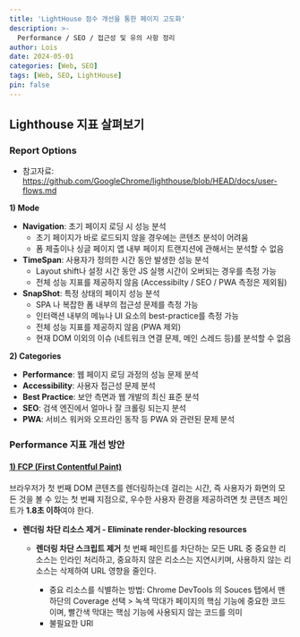 ```yaml
---
title: 'LightHouse 점수 개선을 통한 페이지 고도화'
description: >-
  Performance / SEO / 접근성 및 유의 사항 정리
author: Lois
date: 2024-05-01
categories: [Web, SEO]
tags: [Web, SEO, LightHouse]
pin: false
---
```

## Lighthouse 지표 살펴보기
### Report Options
- 참고자료: https://github.com/GoogleChrome/lighthouse/blob/HEAD/docs/user-flows.md

**1) Mode**

- **Navigation**: 초기 페이지 로딩 시 성능 분석
    - 초기 페이지가 바로 로드되지 않을 경우에는 콘텐츠 분석이 어려움
    - 폼 제출이나 싱글 페이지 앱 내부 페이지 트랜지션에 관해서는 분석할 수 없음
- **TimeSpan**: 사용자가 정의한 시간 동안 발생한 성능 분석
    - Layout shift나 설정 시간 동안 JS 실행 시간이 오버되는 경우를 측정 가능
    - 전체 성능 지표를 제공하지 않음 (Accessibilty / SEO / PWA 측정은 제외됨)
- **SnapShot**: 특정 상태의 페이지 성능 분석
    - SPA 나 복잡한 폼 내부의 접근성 문제를 측정 가능
    - 인터랙션 내부의 메뉴나 UI 요소의 best-practice를 측정 가능
    - 전체 성능 지표를 제공하지 않음 (PWA 제외)
    - 현재 DOM 이외의 이슈 (네트워크 연결 문제, 메인 스레드 등)를 분석할 수 없음

**2) Categories**

- **Performance**: 웹 페이지 로딩 과정의 성능 문제 분석
- **Accessibility**: 사용자 접근성 문제 분석
- **Best Practice**: 보안 측면과 웹 개발의 최신 표준 분석
- **SEO**: 검색 엔진에서 얼마나 잘 크롤링 되는지 분석
- **PWA**: 서비스 워커와 오프라인 동작 등 PWA 와 관련된 문제 분석

### Performance 지표 개선 방안

#### [**1) FCP (First Contentful Paint)**](https://developer.chrome.com/docs/lighthouse/performance/speed-index?hl=ko)

브라우저가 첫 번째 DOM 콘텐츠를 렌더링하는데 걸리는 시간, 즉 사용자가 화면의 모든 것을 볼 수 있는 첫 번째 지점으로, 우수한 사용자 환경을 제공하려면 첫 콘텐츠 페인트가 **1.8초 이하**여야 한다. 

- **렌더링 차단 리소스 제거 - Eliminate render-blocking resources**
    - **렌더링 차단 스크립트 제거**
    첫 번째 페인트를 차단하는 모든 URL 중 중요한 리소스는 인라인 처리하고, 중요하지 않은 리소스는 지연시키며, 사용하지 않는 리소스는 삭제하여 URL 영향을 줄인다.
        - 중요 리소스를 식별하는 방법: Chrome DevTools 의 Souces 탭에서 맨 하단의 Coverage 선택 > 녹색 막대가 페이지의 핵심 기능에 중요한 코드이며, 빨간색 막대는 핵심 기능에 사용되지 않는 코드를 의미
        - 불필요한 URl <script> 에 async 혹은 defer 속성을 사용하여 blocking 을 제거한다.
    - **렌더링 차단 스타일 시트 제거**
        
        기본적으로 CSS는 렌더링 차단 리소스로 취급된다. 즉, CSSOM 이 생성되기 전까지는 브라우저가 이전에 처리된 콘텐츠를 렌더링하지 않는다. 따라서, CSS 는 최대한 간단하게 유지하고 가능한 빨리 제공하여 렌더링 차단을 해제해야 한다. [출처: [렌더링 차단 CSS](https://web.dev/articles/critical-rendering-path/render-blocking-css?hl=ko)]
        
        - 스타일을 미디어 쿼리 별로 정리된 여러 파일로 분할하여 렌더링 필요 상황을 명시한다. 미디어 쿼리를 사용하면 특정 사용 사례(예: 디스플레이 또는 인쇄)와 동적 조건(예: 화면 방향 변경, 이벤트 크기 조절 등) 를 설정할 수 있다.
        - `<link href=’other.css’ rel=’stylesheet’ media=’print’ />`
        
- **사용하지 않는 CSS 는 연기시킨다. - Remove unused CSS**
    - 중요하지 않은 스타일시트의 경우 preload 링크를 이용하여 비동기식으로 로드
    
- **과도한 DOM 크기 피하기 - Avoid an excessive Dom size**
    
    DOM 트리가 크면 첫 페이지 로드 시 보이지 않는 노드가 많이 포함되기 때문에 로드 시간이 느려져 사용자 데이터 비용이 증가한다. 또한, 사용자가 페이지와 상호작용 할 때 지속적으로 노드 위치와 스타일을 재계산해야 한다, 
    
    - 페이지에서 많은 요소를 렌더링하는 경우, react-window 라이브러리를 사용하여 생성된 DOM 노드 수를 최소화함
    - shouldComponentUpdate, PureComponent, React.memo 를 이용하여 불필요한 재렌더링을 최소화함
    - Effect 훅을 사용하여 런타임 성능 개선을 하는 경우, deps 를 명확히 명시함
    
- **주요 요청 미리 로드 - Preload key requests**
    
    프리 로드 속성을 지정하여, 중요 리소스는 미리 다운로드할 수 있도록 지시한다. 
    
    - `<link rel=’preload’ href=’ui.js’ as=’script’ />`

- **필수 원본에 사전 연결 - Preconnect to required origins**
    
    페이지에서 다른 출처에 연결 설정하려 할 때, 프로세스를 가능한 빨리 시작할 수 있도록 브라우저에 알릴 수 있도록 함
    
    - `<link rel=’preconnect’ />`
    - 포괄적인 기능인 `rel=’preload’`를 사용하는 것이 좋지만, 가져오는 데이터가 어디서 왔는지 알지만 무엇을 가져오는 알 수 없는 경우(ex: 스트리밍 데이터) 의 경우에는 preconnect 를 유지하는 것이 좋다.
- **웹 폰트가 로드되는 동안 텍스트가 계속 표시되도록 설정 - Ensure text remains visible during webfont load**
    
    일부 브라우저에서는 글꼴이 로드될 때까지 텍스트를 숨겨 보이지 않도록 하여 텍스트 플래시 (FOIT) 가 발생할 수 있음. 
    
    - 일시적으로 시스템 글꼴을 표시하여, 글꼴 로드되는 동안 텍스트가 표시되지 않도록 한다.
        - `@font-face` 스타일에 `font-display:swap` 을 표시하면 대부분의 최신 브라우저에서 FOIT 를 방지할 수 있다.
    - 웹 글꼴을 미리 로드한다.
        - `<link rel=’preload’ as=’font’ />`

#### [**2) Speed Index (SI)**](https://developer.chrome.com/docs/lighthouse/performance/speed-index?hl=ko)

웹 페이지 로드 중에 콘텐츠가 시각적으로 표시되는 시간

- **기본 스레드 작업 최소화 - Minimize main-thread work**
    페이지 로드하는 동안 CPU 시간이 소요된 위치를 분석하여 표시함    

    <img src="/assets/img/articles/2023-05-01-seo-lighthouse/speed-index.png" style="width: 250px">
    
    - Script Evaluation
        - [스크롤 핸들러 디바운스](https://web.dev/articles/debounce-your-input-handlers?hl=ko): `requestaAnimationFrame` 콜백으로 디바운스
    - Style & Layout
        - INP (다음 페인트에 대한 상호 작용) 은 사용자가 페이지와 상호작용한 시점부터 다음 프레임을 그려 시각적 UI 를 표시할 때까지의 시간이다. 여기서 중요한 요소는 **‘다음 프레임을 그리는데 걸리는 시간’** 으로, 스타일에 필요한 계산 비용을 줄여 총 렌더링 지연 시간을 줄일 수 있도록 설정한다.
        - 스타일 계산 비용 줄이기: 선택자의 복잡성과 지정 요소 수를 줄인다, BEM 을 이용하여 선택자 매칭 성능 이점을 획득한다.
        - 스타일 재계산 비용 측정 방법: DevTools → Performance → Recalculate Style
    - Script Parsing & Compliation
        - [코드 분할로 자바스크립트 페이로드 줄이기](https://web.dev/articles/reduce-javascript-payloads-with-code-splitting?hl=ko) : webpack, Parcel, Rollup 같은 모듈 번들러를 이용하여 동적 가져오기 (지연 로딩) 를 이용하면 번들 분할이 가능하다.

#### [**3) LCP (Largest Contentful Paint)**](https://developer.chrome.com/docs/lighthouse/performance/lighthouse-largest-contentful-paint?hl=ko)

가장 큰 콘텐츠 요소 (이미지 or 텍스트) 가 렌더링 될 때까지 걸리는 시간이다. 

- 느린 서버 응답 시간 개선 - 서버의 응답 시간은 TTFB (Time to First Byte) 로 측정한다. 사용자와 가까운 CDN 을 이용하여 물리적인 네트 워크 요청 시간을 줄여볼 수 있다.
- `rel='preconnect'` 를 통해 서드 파티 자원의 연결을 일찍 받아올 수 있도록 설정한다. `preconnect` 를 지원하지 않는 브라우저에 대한 폴백으로 `dns-prefetch` 를 추가로 설정해볼 수 있다.
- 번들러를 사용하는 경우 CSS 최소화(공백 혹은 주석 제거 등) 를 위한 적절한 플러그인을 추가한다.
    - webpack의 경우: [optimize-css-assets-webpack-plugin](https://github.com/NMFR/optimize-css-assets-webpack-plugin)
    - Gulp의 경우: [gulp-clean-css](https://www.npmjs.com/package/gulp-clean-css)
    - Rollup의 경우: [rollup-plugin-css-porter](https://www.npmjs.com/package/rollup-plugin-css-porter)
- 이미지 최적화
    - [올바른 크기의 이미지 제공](https://web.dev/articles/serve-images-with-correct-dimensions?hl=ko)
        - 크기를 지정하여 레이아웃 변경을 방지 - img 태그에 width 와 height 설정 / `object-fit` 과 `aspect-ratio` 의 조합 사용
        - 절대 크기와 상대 크기가 모두 설정된 이미지의 경우 [`srcset`](https://developer.mozilla.org/docs/Web/HTML/Element/source#attr-srcset) 및 [`sizes`](https://developer.mozilla.org/docs/Web/HTML/Element/source#attr-sizes) 속성을 사용하여 다양한 이미지를 다양한 디스플레이 밀도 제공
    - [WebP 와 같은 새로운 포멧으로 이미지를 변환한다.](https://web.dev/articles/serve-images-webp?hl=ko)

#### [4) **FID (First Input Delay)**](https://web.dev/articles/fid?hl=ko)

사용자가 처음 페이지와 상호 작용한 시점 (링크 클릭, JS 기반 액션 등)부터 브라우저에서 상호작용에 대한 응답까지의 시간을 측정한 것, 좋은 FID 점수는 **최초 입력 지연이 100ms 이하**여야 한다. (*24년 3월 중 FID 가 INP (다음 페인트에 대한 상호작용) 으로 대체됨)

- **FID 지연이 발생하는 원인**
    - 기본적으로 대용량 JS 파일을 파싱하고 실행하는데 시간이 걸림에 따라 브라우저의 스레드에서 다른 작업을 수행할 수 없어 FID 지연이 발생한다.
    - FCP (First contentful Paint) 와 TTI (Time to Interact) 사이에 페이지 상호 작용을 시도할 시, FID 가 발생한다. 페이지가 일부 콘텐츠를 렌더링했지만 아직 안정적으로 상호작용할 수 없기 때문에 긴 입력 지연이 발생할 수 있다.
    - [참고 자료](https://web.dev/articles/fid?hl=ko)

- 사용하지 않는 자바스크립트 용량을 줄이는 방법
    - 번들을 여러 chunk 로 코드 분할
        - 기본적으로 React 같은 클라이언트 측 프레임워크는 지연 로드를 지원
        - webpack, rollup, parcel 등 모듈 번들러를 사용하여 동적 가져오기 지원
    - async 혹은 defer 를 이용하여 중요하지 않은 JS 코드를 연기
        - `<script defer src="…"></script>`

---

## A**ccessibility 점검하기**

### **1) Links do not have a discernible name, Buttons must have discernible text**

기본적으로 스크린 리더는 button과 a 태그 내의 inner text 를 인식할 수 있다. 하지만, 아이콘 svg 같이 버튼에 대한 설명이 포함되지 않을 경우 aria-label, aria-labelledby 를 사용하여 식별 가능한 텍스트를 덧붙여 설명해주어야 한다. 

ex) 

```tsx
//button
<button id="al" aria-label="Name"></button>

//link
<a href="taxhike.html" aria-label="Read more about Seminole tax hike">[Read more...]</a>
```

- 참고) https://dequeuniversity.com/rules/axe/4.7/button-name
- 참고) https://dequeuniversity.com/rules/axe/4.4/link-name

### **2) Accordion 접근성 개선하기**

주로 만들어 사용하는 아코디언 컴포넌트는 키보드 조작같은 스크린리더기 사용자를 위한 설정이 필요하다. w3에서 설명하는 [아코디언 접근성 문서](https://www.w3.org/WAI/ARIA/apg/patterns/accordion/examples/accordion/)를 확인해보자.

```xml
    <div id="accordionGroup" class="accordion"> 
      <h3>
        <button type="button"
                aria-expanded="true"
                class="accordion-trigger"
                aria-controls="sect1"
                id="accordion1id">
          <span class="accordion-title">
            Personal Information
            <span class="accordion-icon"></span>
          </span>
        </button>
      </h3>
      <div id="sect1"
           role="region"
           aria-labelledby="accordion1id"
           class="accordion-panel">
        <div>
          <fieldset>
            <p>
              <label for="cufc1">
                Name
                <span aria-hidden="true">
                  *
                </span>
                :
              </label>
              <input type="text"
                     value=""
                     name="Name"
                     id="cufc1"
                     class="required"
                     aria-required="true">
            </p>
            <p>
              <label for="cufc2">
                Email
                <span aria-hidden="true">
                  *
                </span>
                :
              </label>
              <input type="text"
                     value=""
                     name="Email"
                     id="cufc2"
                     aria-required="true">
            </p>
            <p>
              <label for="cufc3">
                Phone:
              </label>
              <input type="text"
                     value=""
                     name="Phone"
                     id="cufc3">
            </p>
            <p>
              <label for="cufc4">
                Extension:
              </label>
              <input type="text"
                     value=""
                     name="Ext"
                     id="cufc4">
            </p>
            <p>
              <label for="cufc5">
                Country:
              </label>
              <input type="text"
                     value=""
                     name="Country"
                     id="cufc5">
            </p>
            <p>
              <label for="cufc6">
                City/Province:
              </label>
              <input type="text"
                     value=""
                     name="City_Province"
                     id="cufc6">
            </p>
          </fieldset>
        </div>
      </div>
      <h3>
        <button type="button"
                aria-expanded="false"
                class="accordion-trigger"
                aria-controls="sect2"
                id="accordion2id">
          <span class="accordion-title">
            Billing Address
            <span class="accordion-icon"></span>
          </span>
        </button>
      </h3>
      <div id="sect2"
           role="region"
           aria-labelledby="accordion2id"
           class="accordion-panel"
           hidden="">
        <div>
          <fieldset>
            <p>
              <label for="b-add1">
                Address 1:
              </label>
              <input type="text"
                     name="b-add1"
                     id="b-add1">
            </p>
            <p>
              <label for="b-add2">
                Address 2:
              </label>
              <input type="text"
                     name="b-add2"
                     id="b-add2">
            </p>
            <p>
              <label for="b-city">
                City:
              </label>
              <input type="text"
                     name="b-city"
                     id="b-city">
            </p>
            <p>
              <label for="b-state">
                State:
              </label>
              <input type="text"
                     name="b-state"
                     id="b-state">
            </p>
            <p>
              <label for="b-zip">
                Zip Code:
              </label>
              <input type="text"
                     name="b-zip"
                     id="b-zip">
            </p>
          </fieldset>
        </div>
      </div>
      <h3>
        <button type="button"
                aria-expanded="false"
                class="accordion-trigger"
                aria-controls="sect3"
                id="accordion3id">
          <span class="accordion-title">
            Shipping Address
            <span class="accordion-icon"></span>
          </span>
        </button>
      </h3>
      <div id="sect3"
           role="region"
           aria-labelledby="accordion3id"
           class="accordion-panel"
           hidden="">
        <div>
          <fieldset>
            <p>
              <label for="m-add1">
                Address 1:
              </label>
              <input type="text"
                     name="m-add1"
                     id="m-add1">
            </p>
            <p>
              <label for="m-add2">
                Address 2:
              </label>
              <input type="text"
                     name="m-add2"
                     id="m-add2">
            </p>
            <p>
              <label for="m-city">
                City:
              </label>
              <input type="text"
                     name="m-city"
                     id="m-city">
            </p>
            <p>
              <label for="m-state">
                State:
              </label>
              <input type="text"
                     name="m-state"
                     id="m-state">
            </p>
            <p>
              <label for="m-zip">
                Zip Code:
              </label>
              <input type="text"
                     name="m-zip"
                     id="m-zip">
            </p>
          </fieldset>
        </div>
      </div>
    </div>
```

MUI 같은 스타일 라이브러리를 사용할 때에도 대부분 접근성 관련 설정이 빌트인되어있지 않기 때문에, 수동으로 신경을 써주어야 하는 부분이다. 

> For optimal accessibility we recommend setting `id` and `aria-controls` on the `AccordionSummary`. The `Accordion` will derive the necessary `aria-labelledby` and `id` for the content region of the accordion.
(출처: https://mui.com/material-ui/react-accordion/#accessibility)
> 

### 3**) flex 태그의 순서**

속성에  `row-reverse` 또는 `column-reverse` 값을 사용하면 실제 DOM 구조와 화면 표현에 차이가 생기게 된다. 시각적 순서가 UI 적으로 중요해도 스크린리더는 그 순서가 어떻게 되는지 알 수 없기 때문에 유의하여 사용해야 한다. 참고로 order 값으로 순서를 지정하는 방법 또한, DOM 순서와 화면 콘텐츠 순서가 서로 매칭되지 않는다.

### **4) Background and foreground colors do not have a sufficient contrast ratio**

시각 제한을 가진 사용자를 위해 웹 컨텐츠는 충분한 대비 비율을 가져야 한다. 배경 색상과 전경(텍스트 또는 다른 요소) 색 사이의 명도차이가 불분명하다면 Accessibility 경고문이 뜨게 된다. 물론 lighthouse 로 점검이 가능하지만, 선택자를 통한 크롬 익스텐션을 따로 설치하여 확인해보는 것을 추천한다. 

- kwcag a11y inspector : 선택자를 통한 너비, 폰트, 색상 검사
- OpenWAX : 웹 접근성 규칙 종합 검사
- WCAG Color contrast checker : 색상 대비 종합검사

텍스트 콘텐츠 명도 대비는 4.5:1 이상, 확대 가능한 브라우저에서는 최소 3:1이라면 준수하게 여겨진다. 

<img src="/assets/img/articles/2023-05-01-seo-lighthouse/color-seo.png" style="width: 250px">

---

## SEO

### **1) canonical tag의 설정**

캐노니컬 태그는 웹 사이트 내에 중복된 페이지 URL 이 존재할 경우, 어떤 페이지가 대표 페이지인지 알려주는 역할을 한다. 예를 들어, 사이트 내에 아래와 같은 경로가 있다면 크롤링 엔진은 모두 중복된 경로로 취급하여 잘못된 url 을 대표 페이지 경로로 인식할 수 있다. 

- https://www.example.com/articles
- https://www.example.com/articles?id=1
- https://www.example.com/articles?id=2

canonical 은 rel 옵션을 이용하여 아래와 같이 설정할 수 있다.

```rust
<link rel=”canonical” href=”https://example.com/articles”/>
```

만약, 글로벌 사이트를 만들었다면`rel="alternate"` 와 `hreflang` 속성을 이용하여 모든 언어 버전의 페이지 url 을 설정해준다.

```tsx

<link rel="alternate" hreflang="en" href="https://blog.com/en" />
```

- 매칭되는 언어가 없으면 `x-default` 를 추가한다.
- [langCode](https://developers.google.com/search/docs/specialty/international/localized-versions?hl=en#language-codes) 는 이 링크를 참고한다.

데스크탑 용인지 모바일 용인지도 media 속성을 이용하여 설정할 수 있다

```tsx
<link rel="alternate" href="https://blog.com/" media="only screen and (max-width: 640px" />
```

- 출처: https://armadillo-dev.github.io/dev-diary/seo/dev-diary-rel-canonical-and-alternate-seo/

### **2) Open Graph (OG)**

OG 태그는 웹페이지 url 공유시 보여주는 미리보기라 할 수 있다. 페이스북, 트위터, 네이버, 카카오톡 등 다양한 SNS 플랫폼에서 공유 시 아래와 같은 카드 형식으로 보여줄 수 있다. 

<img src="/assets/img/articles/2023-05-01-seo-lighthouse/og-tag.png" style="width: 250px" />

보통 아래와 같은 `property=”og:title”` 로 표현이 되지만, 트위터의 경우에는 `name=’twitter:title'` 로 표현된다

```json
<meta property="og:url" content="www.youtube.com"> 
<meta property="og:title" content="Example">
<meta property="og:description" content="Example"> 
<meta property="og:type" content="website"> 
<meta property="og:image" content="../images/example.png"> 
<meta property="og:site_name" content="Example">
```

### **3) 구글의 구조화된 데이터 마크업**

각 페이지별로 적절하게 구조화된 마크업 데이터를 포함하면, 구글은 페이지에 대해 더 정확히 내용을 파악할 수 있다. 구조화된 마크업은 페이지의 속성에 따라 맞춰서 작성할 수 있으며, JSON-LD 형식을 취한다. 

- [Google 검색의 구조화된 데이터 마크업 소개](https://developers.google.com/search/docs/appearance/structured-data/intro-structured-data?hl=ko)

예를 들어, 회사를 소개하는 블로그 포스트의 경우 ‘article’ 마크업을 사용할 수 있다. 각 아티클 페이지 별로 ‘타이틀’, ‘게시 날짜’, ‘저자’ 등의 정보를 포함할 수 있다. 

```json
<script type="application/ld+json">
    {
      "@context": "https://schema.org",
      "@type": "NewsArticle",
      "headline": "Title of a News Article",
      "image": [
        "https://example.com/photos/1x1/photo.jpg",
        "https://example.com/photos/4x3/photo.jpg",
        "https://example.com/photos/16x9/photo.jpg"
       ],
      "datePublished": "2015-02-05T08:00:00+08:00",
      "dateModified": "2015-02-05T09:20:00+08:00",
      "author": [{
          "@type": "Person",
          "name": "Jane Doe",
          "url": "https://example.com/profile/janedoe123"
        },{
          "@type": "Person",
          "name": "John Doe",
          "url": "https://example.com/profile/johndoe123"
      }]
    }
    </script>
```

‘자주 묻는 질문’ 페이지가 존재한다면, ‘F&Q’ 스키마를 사용하면 더 적절하게 페이지 내용을 표현할 수 있다. 

```json
<script type="application/ld+json">
    {
      "@context": "https://schema.org",
      "@type": "FAQPage",
      "mainEntity": [{
        "@type": "Question",
        "name": "What is the return policy?",
        "acceptedAnswer": {
          "@type": "Answer",
          "text": "<p>Most unopened items in new condition and returned within <b>90 days</b> will receive a refund or exchange. Some items have a modified return policy noted on the receipt or packing slip. Items that are opened or damaged or do not have a receipt may be denied a refund or exchange. Items purchased online or in-store may be returned to any store.</p><p>Online purchases may be returned via a major parcel carrier. <a href=https://example.com/returns> Click here </a> to initiate a return.</p>"
        }
      }, {
        "@type": "Question",
        "name": "How long does it take to process a refund?",
        "acceptedAnswer": {
          "@type": "Answer",
          "text": "We will reimburse you for returned items in the same way you paid for them. For example, any amounts deducted from a gift card will be credited back to a gift card. For returns by mail, once we receive your return, we will process it within 4–5 business days. It may take up to 7 days after we process the return to reflect in your account, depending on your financial institution's processing time."
        }
      }, {
        "@type": "Question",
        "name": "What is the policy for late/non-delivery of items ordered online?",
        "acceptedAnswer": {
          "@type": "Answer",
          "text": "<p>Our local teams work diligently to make sure that your order arrives on time, within our normaldelivery hours of 9AM to 8PM in the recipient's time zone. During  busy holiday periods like Christmas, Valentine's and Mother's Day, we may extend our delivery hours before 9AM and after 8PM to ensure that all gifts are delivered on time. If for any reason your gift does not arrive on time, our dedicated Customer Service agents will do everything they can to help successfully resolve your issue.</p><p><a href=https://example.com/orders/>Click here</a> to complete the form with your order-related question(s).</p>"
        }
      }, {
        "@type": "Question",
        "name": "When will my credit card be charged?",
        "acceptedAnswer": {
          "@type": "Answer",
          "text": "We'll attempt to securely charge your credit card at the point of purchase online. If there's a problem, you'll be notified on the spot and prompted to use another card. Once we receive verification of sufficient funds, your payment will be completed and transferred securely to us. Your account will be charged in 24 to 48 hours."
        }
      }, {
        "@type": "Question",
        "name": "Will I be charged sales tax for online orders?",
        "acceptedAnswer": {
          "@type": "Answer",
          "text":"Local and State sales tax will be collected if your recipient's mailing address is in: <ul><li>Arizona</li><li>California</li><li>Colorado</li></ul>"}
        }]
    }
    </script>
```

구조화된 데이터가 잘 작동하는 지 여부는 [리치 검색 결과 테스터기](https://search.google.com/test/rich-results)를 통해 확인할 수 있다. 

![Google tool](/assets/img/articles/2023-05-01-seo-lighthouse/google-tool.png)

### 4**) robots.txt 과 sitemap**

robots.txt는 웹 크롤러의 접근을 제어하기 위한 규약이다. 특정 경로의 크롤링을 제어할 수 있고, 과부화 방지 및 개인 정보 노출을 원하지 않을 경우 사용할 수 있다. 보통 User-agent 와 Allow 를 통해 규약을 작성한다. 만약 `User-agent: *` 로 설정이 되었다면 이는 모든 문서에 대한 봇 접근을 허용하며, `Allow: /` 는 모든 문서에 대한 크롤링을 허가한다는 뜻이다. 특정 경로의 페이지는 허가하고 싶지 않다면 `Disallow: /foo/bar` 를 설정한다. 

```
User-agent: *
Allow: /
```

사이트맵 속성을 설정한다면, 웹 콘텐츠가 크롤링에 잘 발견될 수 있도록 할 수 있다. sitemap 은 XML 로 표현되고, 경우에 따라 sitemap 의 depth 가 추가될 수도 있다. Google Search Console 계정에서 사이트맵 색인 파리은 사이트 당 500개 까지 제출할 수 있고, 한 파일 당 50,000개의 사이트맵 제한이 있기 때문에 한 파일에 모든 정보를 담는 것은 적절하지 않기 때문이다. 따라, 파일로 잘게 쪼개어 sitemap 을 구성해주는 방법을 사용하기도 한다. (참고: [next-sitemap plugin](https://www.npmjs.com/package/next-sitemap))

```xml
<?xml version="1.0" encoding="UTF-8"?>
<sitemapindex xmlns="http://www.sitemaps.org/schemas/sitemap/0.9">
  <sitemap>
    <loc>http://www.example.com/sitemap1.xml</loc>
    <lastmod>2012-01-01T11:11:11+00:00</lastmod>
  </sitemap>
  <sitemap>
    <loc>http://www.example.com/sitemap2.xml</loc>
    <lastmod>2012-01-01T11:11:11+00:00</lastmod>
  </sitemap>
</sitemapindex>
```

Google에서 사이트맵 색인을 사용할 수 있도록 하려면 다음과 같은 필수 태그를 사용해야 한다.

출처) [사이트맵 색인 파일로 사이트맵 관리](https://developers.google.com/search/docs/crawling-indexing/sitemaps/large-sitemaps?hl=ko)

| 필수 태그 |  |
| --- | --- |
| `sitemapindex` | XML 트리의 상위 태그입니다. 여기에는 다른 모든 태그가 포함됩니다. |
| `sitemap` | 파일에 나열된 각 사이트맵의 상위 태그입니다. `sitemapindex` 태그의 첫 번째이자 유일한 직접 하위 태그입니다. |
| `loc` | 사이트맵의 위치(URL)입니다. `sitemap` 태그의 첫 번째이자 유일한 하위 요소입니다. 사이트맵 색인 파일에는 최대 50,000개의 `loc` 태그가 포함될 수 있습니다. |

또한 다음의 선택적 태그를 사용하면 Google에서 사이트맵 크롤링 일정을 예약하는 데 도움을 줄 수 있다. 

| 선택적 태그 |  |
| --- | --- |
| `lastmod` | 해당 사이트맵 파일이 수정된 시간을 식별합니다. `lastmod` 태그 값은 [W3C Datetime 형식](https://www.w3.org/TR/NOTE-datetime)이어야 합니다. |

---

## Video / Image

### **Video 사용시 유의할 점**

비디오 태그의 종류는 아래와 같다. 

- `autoPlay`  태그 내부에 autoplay 속성이 존재한다면 비디오가 자동재생 됨. ****autoplay를 비활성화 하려면 해당 속성을 완전히 제거해야 함
- `controls`  소리 조절(volume), 동영상 탐색(seek), 일시 정지(pause)/재시작(resume) 가능함
- `loop` 동영상 재생이 마치게 된 후, 자동으로 처음 프레임으로 돌아감
- `muted`기본값은 false이며, 비디오가 재생되면 오디오도 같이 재생됨. true로 설정 시, 오디오가 나오지 않음
- `post`  사용자가 동영상을 재생하기 전까지 출력되는 포스터 이미지로 이 속성이 명시되지 않으면, 첫 번째 프레임이 사용 가능하게 될때까지 아무것도 출력되지 않다가, 가능하게 되면 첫 번째 프레임을 포스터 프레임으로 출력됨
- `playsInline`  iOS safari에서 비디오가 재생될 때 전체 화면을 막는 속성

autoPlay 속성 사용하고 싶다면, muted 속성과 함께 사용해준다. muted 는 비디오가 자동으로 재생되지만 음소거로 될 수 있도록 설정한다. 대부분의 브라우저에서는 사용자 경험을 위해 자동 재생 비디오는 음소거를 지원한다. 

- android 의 경우 muted 속성을 추가해준다.
- 다만, iOS 의 경우 muted 와 playsinline 속성을 추가한다. 만약, 이 조건들을 만족함에도 재생이 안 된다면 track kind caption 을 제거했는지 확인한다.

주의할 점은 iOS 저전력 모드 일때는 autoplay, muted, playsinline 속성이 동작하지 않는다. 따라, 저전력 모드일 때를 대비한 영상 썸네일 poster 혹은 gif 이미지로 대체하여 보여주는 방법을 적용할 수 있도록 한다.

- [https://simplernerd.com/html-autoplay](https://simplernerd.com/html-autoplay/)

### **Image 사용시 유의할 점**

**1) Properly size images**

적절한 이미지 사이즈를 지정해주지 않을 경우, 로드 시간이 오래 걸려 퍼포먼스 이슈가 발생할 수 있기 때문에 이미지 최적화를 진행해주어야 한다. 이미지 용량이 현재 화면의 이미지 용량보다 과도하게 많으면 사이즈를 줄여서 이미지를 요청할 필요가 있다. 

![Google image size](/assets/img/articles/2023-05-01-seo-lighthouse/google-image-size.png)

만약, cdn 을 따로 사용한다면 해당 이미지에 맞춰 width/height 와 함께 이미지 요청을 한다.

**2) Serve images in next-gen formats**

> Image formats like WebP and AVIF often provide better compression than PNG or JPEG, which means faster downloads and less data consumtion.
> 

PNG 나 JPEG 같은 이미지 포멧보다는 WebP 혹은 AVIF 같은 형식을 취하는 것이 압축률이 더 좋고, 다운로드도 빨라진다고 한다. 하지만, 내 작업의 경우 모든 이미지 파일을 WebP 로 바꿀 수는 없기 때문에 중요한 배너 이미지의 경우 WebP 로 변환하는 작업을 거쳤다. CDN 을 지원하는 경우, format 변환하는 옵션이 존재하기 때문에 적용해봐도 좋을 것 같다

```tsx
https://images.ctfassets.net/{space_id}/{asset_id}/{unique_id}/{name}?fm={image_format}
```

**3) lottie vs gif**

애니메이션 이미지를 보여줄 경우 사용되는 파일 형식이다. 만약 gif 의 이미지 용량이 커서 퍼포먼스 문제가 생긴다면 lottie 로 바꿔보는 것도 한 가지 방법이다. lottie 는 애니메이션을 JSON 형식으로 표현하며 벡터 기반 그래픽을 사용하기 때문에 확대/축소해도 이미지 품질에 영향을 미치지 않는다. 경량화되어 있기 때문에 성능상 유리하다. 다만, lottie 를 지원하기 위해 `react-lottie`를 사용할 경우, 번들 사이즈가 커서 빌드 시점에 용량을 많이 차지 할 수 있다. 따라, `dynamic import`를 시도해보거나 더 가벼운 라이브러리인 `lottie-light-react` 를 사용하는 것이 좋다. 

---

## 참고 자료

- [https://velog.io/@shin6403/React-성능최적화-1편-Lighthouse](https://velog.io/@shin6403/React-%EC%84%B1%EB%8A%A5%EC%B5%9C%EC%A0%81%ED%99%94-1%ED%8E%B8-Lighthouse)
- [https://ui.toast.com/posts/ko_202012101720](https://ui.toast.com/posts/ko_202012101720)
